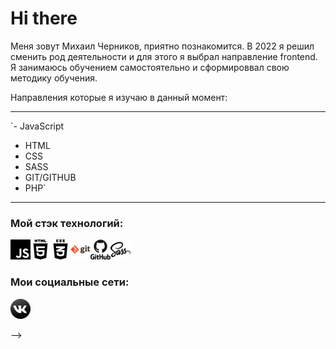 # Hi there

Меня зовут Михаил Черников, приятно познакомится. В 2022 я решил сменить род деятельности и для этого я выбрал направление frontend. Я занимаюсь обучением самостоятельно и сформироввал свою методику обучения.

Направления которые я изучаю в данный момент:

---

`- JavaScript
- HTML
- CSS
- SASS
- GIT/GITHUB
- PHP`

---

### Мой стэк технологий:

![JABASCRIPT](/pictures/javascript_logo_icon_145155.png)![HTML](/pictures/html5-01_icon-icons.com_50875.png)![CSS](/pictures/css3-01_icon-icons.com_50918.png)![GIT](/pictures/git_original_wordmark_logo_icon_146510.png)![GITHUB](/pictures//github_original_wordmark_logo_icon_146506.png)![SASS](/pictures/sass_alt_logo_icon_144910.png)

### Мои социальные сети:

[![vk](/pictures/1492718766-vk_83600.png)](https://vk.com/mikhail_chernikov)

-->

